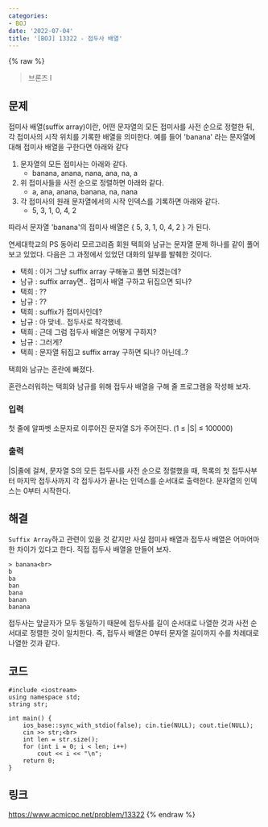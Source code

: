 ```yaml
---
categories:
- BOJ
date: '2022-07-04'
title: '[BOJ] 13322 - 접두사 배열'
---
```


{% raw %}
> 브론즈 I<br>

## 문제
접미사 배열(suffix array)이란, 어떤 문자열의 모든 접미사를 사전 순으로 정렬한 뒤, 각 접미사의 시작 위치를 기록한 배열을 의미한다. 예를 들어 'banana' 라는 문자열에 대해 접미사 배열을 구한다면 아래와 같다

1.  문자열의 모든 접미사는 아래와 같다.
    -   banana, anana, nana, ana, na, a
2.  위 접미사들을 사전 순으로 정렬하면 아래와 같다.
    -   a, ana, anana, banana, na, nana
3.  각 접미사의 원래 문자열에서의 시작 인덱스를 기록하면 아래와 같다.
    -   5, 3, 1, 0, 4, 2

따라서 문자열 'banana'의 접미사 배열은 { 5, 3, 1, 0, 4, 2 } 가 된다.

  
연세대학교의 PS 동아리 모르고리즘 회원 택희와 남규는 문자열 문제 하나를 같이 풀어보고 있었다. 다음은 그 과정에서 있었던 대화의 일부를 발췌한 것이다.

-   택희 : 이거 그냥 suffix array 구해놓고 풀면 되겠는데?
-   남규 : suffix array면.. 접미사 배열 구하고 뒤집으면 되나?
-   택희 : ??
-   남규 : ??
-   택희 : suffix가 접미사인데?
-   남규 : 아 맞네.. 접두사로 착각했네.
-   택희 : 근데 그럼 접두사 배열은 어떻게 구하지?
-   남규 : 그러게?
-   택희 : 문자열 뒤집고 suffix array 구하면 되나? 아닌데..?

택희와 남규는 혼란에 빠졌다.

혼란스러워하는 택희와 남규를 위해 접두사 배열을 구해 줄 프로그램을 작성해 보자.

### 입력
첫 줄에 알파벳 소문자로 이루어진 문자열 S가 주어진다. (1 ≤ |S| ≤ 100000)

### 출력
|S|줄에 걸쳐, 문자열 S의 모든 접두사를 사전 순으로 정렬했을 때, 목록의 첫 접두사부터 마지막 접두사까지 각 접두사가 끝나는 인덱스를 순서대로 출력한다. 문자열의 인덱스는 0부터 시작한다.

## 해결
`Suffix Array`하고 관련이 있을 것 같지만 사실 접미사 배열과 접두사 배열은 어마어마한 차이가 있다고 한다. 직접 접두사 배열을 만들어 보자.
```
> banana<br>
b
ba
ban
bana
banan
banana
```
접두사는 앞글자가 모두 동일하기 때문에 접두사를 길이 순서대로 나열한 것과 사전 순서대로 정렬한 것이 일치한다. 즉, 접두사 배열은 0부터 문자열 길이까지 수를 차례대로 나열한 것과 같다.

## 코드
```
#include <iostream>
using namespace std;
string str;

int main() {
	ios_base::sync_with_stdio(false); cin.tie(NULL); cout.tie(NULL);
	cin >> str;<br>
	int len = str.size();
	for (int i = 0; i < len; i++)
		cout << i << "\n";
	return 0;
}
```

## 링크
https://www.acmicpc.net/problem/13322
{% endraw %}